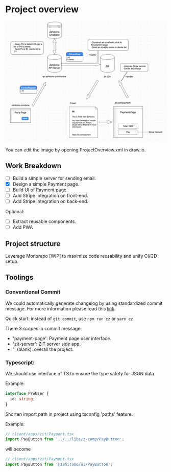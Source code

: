 # Project overview

![Project Overview](images/overview.png 'Project Overview')

You can edit the image by opening ProjectOverview.xml in draw.io.

## Work Breakdown

- [ ] Build a simple server for sending email.
- [x] Design a simple Payment page.
- [ ] Build UI of Payment page.
- [ ] Add Stripe integration on front-end.
- [ ] Add Stripe integration on back-end.

Optional:

- [ ] Extract reusable components.
- [ ] Add PWA

## Project structure

Leverage Monorepo [WIP] to maximize code reusability and unify CI/CD setup.

## Toolings

### Conventional Commit

We could automatically generate changelog by using standardized commit message.
For more information please read this [link](https://conventionalcommits.org/).

Quick start: instead of `git commit`, use `npm run cz` or `yarn cz`

There 3 scopes in commit message:

- 'payment-page': Payment page user interface.
- 'zit-server': ZIT server side app.
- '' (blank): overall the project.

### Typescript:

We should use interface of TS to ensure the type safety for JSON data.

Example:

```ts
interface ProUser {
  id: string;
}
```

Shorten import path in project using tsconfig 'paths' feature.

Example:

```ts
// client/apps/zit/Payment.tsx
import PayButton from '../../libs/z-comp/PayButton';
```

will become

```ts
// client/apps/zit/Payment.tsx
import PayButton from '@zehitomo/ui/PayButton';
```
